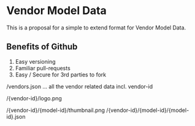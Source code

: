 # Vendor Model Data
This is a proposal for a simple to extend format for Vendor Model Data. 

## Benefits of Github
1. Easy versioning
2. Familiar pull-requests
3. Easy / Secure for 3rd parties to fork


/vendors.json ... all the vendor related data incl. vendor-id

/{vendor-id}/logo.png

/{vendor-id}/{model-id}/thumbnail.png
/{vendor-id}/{model-id}/{model-id}.json
